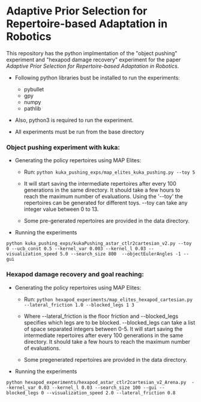 # Adaptive Prior Selection for Repertoire-based Adaptation in Robotics

This repository has the python implmentation of the "object pushing" experiment and "hexapod damage recovery" experiment for the paper *Adaptive Prior Selection for Repertoire-based Adaptation in Robotics*.

* Following python libraries bust be installed to run the experiments:

    * pybullet
    * gpy
    * numpy
    * pathlib

* Also, python3 is required to run the experiment.
* All experiments must be run from the base directory 

### Object pushing experiment with kuka:

* Generating the policy repertoires using MAP Elites:

    * Run: ```python kuka_pushing_exps/map_elites_kuka_pushing.py --toy 5```

    * It will start saving the intermediate repertoires after every 100 generations in the same directory. It should take a few hours to reach the maximum number of evaluations. Using the '--toy' the repertoires can be generated for different toys.
--toy can take any integer value between 0 to 13.

    * Some pre-generated repertoires are provided in the data directory.

* Running the experiments

```python kuka_pushing_exps/kukaPushing_astar_ctlr2cartesian_v2.py --toy 0 --ucb_const 0.5 --kernel_var 0.003 --kernel_l 0.03 --visualization_speed 5.0 --search_size 800  --objectEulerAngles -1 --gui```

### Hexapod damage recovery and goal reaching:

* Generating the policy repertoires using MAP Elites:

   * Run: ```python hexapod_experiments/map_elites_hexapod_cartesian.py --lateral_friction 1.0 --blocked_legs 1 3```

   * Where --lateral_friction is the floor friction and --blocked_legs specifies which legs are to be blocked. --blocked_legs can take a list of space separated integers between 0-5. It will start saving the intermediate repertoires after every 100 generations in the same directory. It should take a few hours to reach the maximum number of evaluations.

   * Some pregenerated repertoires are provided in the data directory.

* Running the experiments

```python hexapod_experiments/hexapod_astar_ctlr2cartesian_v2_Arena.py  --kernel_var 0.03 --kernel_l 0.03 --search_size 100 --gui --blocked_legs 0 --visualization_speed 2.0 --lateral_friction 0.8```
